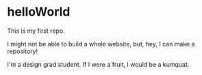 # helloWorld
This is my first repo.

I might not be able to build a whole website, but, hey, I can make a repository!

I'm a design grad student. If I were a fruit, I would be a kumquat.
